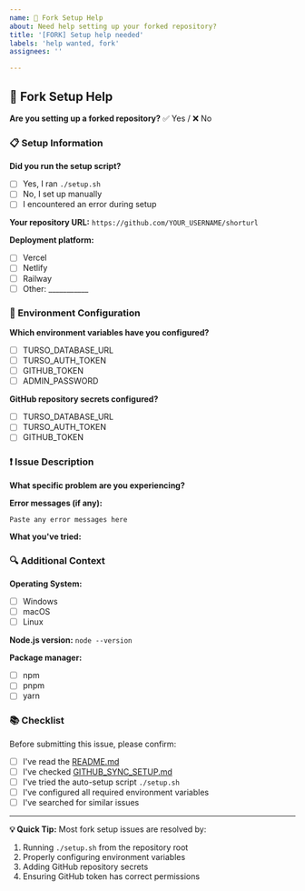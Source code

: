```yaml
---
name: 🍴 Fork Setup Help
about: Need help setting up your forked repository?
title: '[FORK] Setup help needed'
labels: 'help wanted, fork'
assignees: ''

---
```


## 🍴 Fork Setup Help

**Are you setting up a forked repository?** ✅ Yes / ❌ No

### 📋 Setup Information

**Did you run the setup script?**
- [ ] Yes, I ran `./setup.sh`
- [ ] No, I set up manually
- [ ] I encountered an error during setup

**Your repository URL:**
`https://github.com/YOUR_USERNAME/shorturl`

**Deployment platform:**
- [ ] Vercel
- [ ] Netlify
- [ ] Railway
- [ ] Other: ___________

### 🔧 Environment Configuration

**Which environment variables have you configured?**
- [ ] TURSO_DATABASE_URL
- [ ] TURSO_AUTH_TOKEN
- [ ] GITHUB_TOKEN
- [ ] ADMIN_PASSWORD

**GitHub repository secrets configured?**
- [ ] TURSO_DATABASE_URL
- [ ] TURSO_AUTH_TOKEN
- [ ] GITHUB_TOKEN

### ❗ Issue Description

**What specific problem are you experiencing?**

<!-- Describe your issue in detail -->

**Error messages (if any):**

```
Paste any error messages here
```

**What you've tried:**

<!-- List any troubleshooting steps you've already attempted -->

### 🔍 Additional Context

**Operating System:**
- [ ] Windows
- [ ] macOS
- [ ] Linux

**Node.js version:** `node --version`

**Package manager:**
- [ ] npm
- [ ] pnpm
- [ ] yarn

### 📚 Checklist

Before submitting this issue, please confirm:

- [ ] I've read the [README.md](../README.md)
- [ ] I've checked [GITHUB_SYNC_SETUP.md](../GITHUB_SYNC_SETUP.md)
- [ ] I've tried the auto-setup script `./setup.sh`
- [ ] I've configured all required environment variables
- [ ] I've searched for similar issues

---

**💡 Quick Tip:** Most fork setup issues are resolved by:
1. Running `./setup.sh` from the repository root
2. Properly configuring environment variables
3. Adding GitHub repository secrets
4. Ensuring GitHub token has correct permissions
